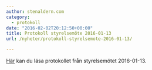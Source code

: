```yaml
---
author: stenaldern.com
category:
  - protokoll
date: "2016-02-02T20:12:50+00:00"
title: Protokoll styrelsemöte 2016-01-13
url: /nyheter/protokoll-styrelsemote-2016-01-13/

---
```

[Här](/wp-content/uploads/2016/02/protokoll_20160113.pdf "Protokoll") kan du läsa protokollet från styrelsemötet 2016-01-13.
